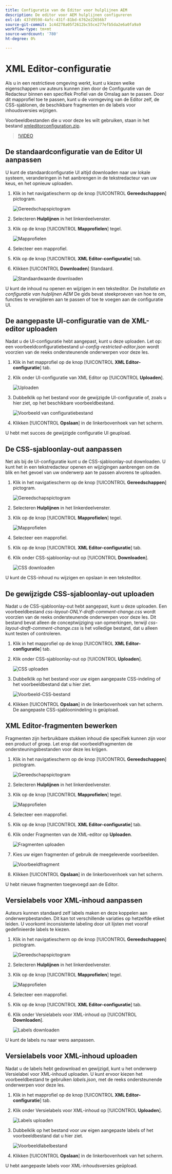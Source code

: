 ```yaml
---
title: Configuratie van de Editor voor hulplijnen AEM
description: De editor voor AEM hulplijnen configureren
exl-id: 437d9598-4afc-431f-81bd-6762e22656b7
source-git-commit: 1c4d278a05f2612bc55ce277efb5da2e6a0fa9a9
workflow-type: tm+mt
source-wordcount: '780'
ht-degree: 0%

---
```


# XML Editor-configuratie

Als u in een restrictieve omgeving werkt, kunt u kiezen welke eigenschappen uw auteurs kunnen zien door de Configuratie van de Redacteur binnen een specifiek Profiel van de Omslag aan te passen. Door dit mapprofiel toe te passen, kunt u de vormgeving van de Editor zelf, de CSS-sjablonen, de beschikbare fragmenten en de labels voor inhoudsversies wijzigen.

Voorbeeldbestanden die u voor deze les wilt gebruiken, staan in het bestand [xmleditorconfiguration.zip](assets/xmleditorconfiguration.zip).

>[!VIDEO](https://video.tv.adobe.com/v/342762?quality=12&learn=on)

## De standaardconfiguratie van de Editor UI aanpassen

U kunt de standaardconfiguratie UI altijd downloaden naar uw lokale systeem, veranderingen in het aanbrengen in de tekstredacteur van uw keus, en het opnieuw uploaden.

1. Klik in het navigatiescherm op de knop [!UICONTROL **Gereedschappen**] pictogram.

   ![Gereedschapspictogram](images/reuse/tools-icon.png)

2. Selecteren **Hulplijnen** in het linkerdeelvenster.

3. Klik op de knop [!UICONTROL **Mapprofielen**] tegel.

   ![Mapprofielen](images/reuse/folder-profiles-tile.png)

4. Selecteer een mapprofiel.

5. Klik op de knop [!UICONTROL **XML Editor-configuratie**] tab.

6. Klikken [!UICONTROL **Downloaden**] Standaard.

   ![Standaardwaarde downloaden](images/lesson-4/download-default.png)

U kunt de inhoud nu openen en wijzigen in een teksteditor. De _Installatie en configuratie van hulplijnen AEM_ De gids bevat steekproeven van hoe te om, functies te verwijderen aan te passen of toe te voegen aan de configuratie UI.

## De aangepaste UI-configuratie van de XML-editor uploaden

Nadat u de UI-configuratie hebt aangepast, kunt u deze uploaden. Let op: een voorbeeldconfiguratiebestand _ui-config-restricted-editor.json_ wordt voorzien van de reeks ondersteunende onderwerpen voor deze les.

1. Klik in het mapprofiel op de knop [!UICONTROL **XML Editor-configuratie**] tab.

2. Klik onder UI-configuratie van XML Editor op [!UICONTROL **Uploaden**].

   ![Uploaden](images/lesson-4/upload.png)

3. Dubbelklik op het bestand voor de gewijzigde UI-configuratie of, zoals u hier ziet, op het beschikbare voorbeeldbestand.

   ![Voorbeeld van configuratiebestand](images/lesson-4/sample-config-file.png)

4. Klikken [!UICONTROL **Opslaan**] in de linkerbovenhoek van het scherm.

U hebt met succes de gewijzigde configuratie UI geupload.

## De CSS-sjabloonlay-out aanpassen

Net als bij de UI-configuratie kunt u de CSS-sjabloonlay-out downloaden. U kunt het in een tekstredacteur openen en wijzigingen aanbrengen om de blik en het gevoel van uw onderwerp aan te passen alvorens te uploaden.

1. Klik in het navigatiescherm op de knop [!UICONTROL **Gereedschappen**] pictogram.

   ![Gereedschapspictogram](images/reuse/tools-icon.png)

2. Selecteren **Hulplijnen** in het linkerdeelvenster.

3. Klik op de knop [!UICONTROL **Mapprofielen**] tegel.

   ![Mapprofielen](images/reuse/folder-profiles-tile.png)

4. Selecteer een mapprofiel.

5. Klik op de knop [!UICONTROL **XML Editor-configuratie**] tab.

6. Klik onder CSS-sjabloonlay-out op [!UICONTROL **Downloaden**].

   ![CSS downloaden](images/lesson-4/download-css.png)

U kunt de CSS-inhoud nu wijzigen en opslaan in een teksteditor.

## De gewijzigde CSS-sjabloonlay-out uploaden

Nadat u de CSS-sjabloonlay-out hebt aangepast, kunt u deze uploaden. Een voorbeeldbestand _css-layout-ONLY-draft-comment-change.css_ wordt voorzien van de reeks ondersteunende onderwerpen voor deze les. Dit bestand bevat alleen de conceptwijziging van opmerkingen, terwijl _css-layout-draft-comment-change.css_ is het volledige bestand, dat u alleen kunt testen of controleren.

1. Klik in het mapprofiel op de knop [!UICONTROL **XML Editor-configuratie**] tab.

2. Klik onder CSS-sjabloonlay-out op [!UICONTROL **Uploaden**].

   ![CSS uploaden](images/lesson-4/upload-css.png)

3. Dubbelklik op het bestand voor uw eigen aangepaste CSS-indeling of het voorbeeldbestand dat u hier ziet.

   ![Voorbeeld-CSS-bestand](images/lesson-4/sample-css-file.png)

4. Klikken [!UICONTROL **Opslaan**] in de linkerbovenhoek van het scherm.
De aangepaste CSS-sjabloonindeling is geüpload.

## XML Editor-fragmenten bewerken

Fragmenten zijn herbruikbare stukken inhoud die specifiek kunnen zijn voor een product of groep. Let erop dat voorbeeldfragmenten de ondersteuningsbestanden voor deze les krijgen.

1. Klik in het navigatiescherm op de knop [!UICONTROL **Gereedschappen**] pictogram.

   ![Gereedschapspictogram](images/reuse/tools-icon.png)

2. Selecteren **Hulplijnen** in het linkerdeelvenster.

3. Klik op de knop [!UICONTROL **Mapprofielen**] tegel.

   ![Mapprofielen](images/reuse/folder-profiles-tile.png)

4. Selecteer een mapprofiel.

5. Klik op de knop [!UICONTROL **XML Editor-configuratie**] tab.

6. Klik onder Fragmenten van de XML-editor op **Uploaden**.

   ![Fragmenten uploaden](images/lesson-4/upload-snippets.png)

7. Kies uw eigen fragmenten of gebruik de meegeleverde voorbeelden.

   ![Voorbeeldfragment](images/lesson-4/sample-snippet.png)

8. Klikken [!UICONTROL **Opslaan**] in de linkerbovenhoek van het scherm.

U hebt nieuwe fragmenten toegevoegd aan de Editor.

## Versielabels voor XML-inhoud aanpassen

Auteurs kunnen standaard zelf labels maken en deze koppelen aan onderwerpbestanden. Dit kan tot verschillende variaties op hetzelfde etiket leiden. U voorkomt inconsistente labeling door uit lijsten met vooraf gedefinieerde labels te kiezen.

1. Klik in het navigatiescherm op de knop [!UICONTROL **Gereedschappen**] pictogram.

   ![Gereedschapspictogram](images/reuse/tools-icon.png)

2. Selecteren **Hulplijnen** in het linkerdeelvenster.

3. Klik op de knop [!UICONTROL **Mapprofielen**] tegel.

   ![Mapprofielen](images/reuse/folder-profiles-tile.png)

4. Selecteer een mapprofiel.

5. Klik op de knop [!UICONTROL **XML Editor-configuratie**] tab.

6. Klik onder Versielabels voor XML-inhoud op [!UICONTROL **Downloaden**].

   ![Labels downloaden](images/lesson-4/download-labels.png)

U kunt de labels nu naar wens aanpassen.

## Versielabels voor XML-inhoud uploaden

Nadat u de labels hebt gedownload en gewijzigd, kunt u het onderwerp Versielabel voor XML-inhoud uploaden. U kunt ervoor kiezen het voorbeeldbestand te gebruiken _labels.json_, met de reeks ondersteunende onderwerpen voor deze les.

1. Klik in het mapprofiel op de knop [!UICONTROL **XML Editor-configuratie**] tab.

2. Klik onder Versielabels voor XML-inhoud op [!UICONTROL **Uploaden**].

   ![Labels uploaden](images/lesson-4/upload-labels.png)

3. Dubbelklik op het bestand voor uw eigen aangepaste labels of het voorbeeldbestand dat u hier ziet.

   ![Voorbeeldlabelbestand](images/lesson-4/sample-labels-file.png)

4. Klikken [!UICONTROL **Opslaan**] in de linkerbovenhoek van het scherm.

U hebt aangepaste labels voor XML-inhoudsversies geüpload.
